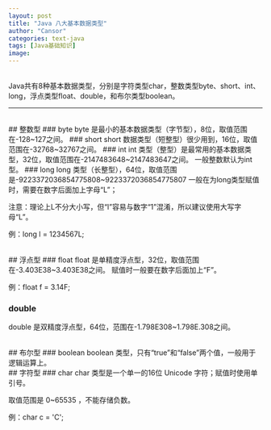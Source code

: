 ```yaml
---
layout: post
title: "Java 八大基本数据类型"
author: "Cansor"
categories: text-java
tags: [Java基础知识]
image:
---
```


<br>
Java共有8种基本数据类型，分别是字符类型char，整数类型byte、short、int、long，浮点类型float、double，和布尔类型boolean。

***

<br>
## 整数型
### byte
byte 是最小的基本数据类型（字节型），8位，取值范围在-128~127之间。
### short
short 数据类型（短整型）很少用到，16位，取值范围在-32768~32767之间。
### int
int 类型（整型）是最常用的基本数据类型，32位，取值范围在-2147483648~2147483647之间。
一般整数默认为int型。
### long
long 类型（长整型），64位，取值范围是-9223372036854775808~9223372036854775807
一般在为long类型赋值时，需要在数字后面加上字母“L”；

注意：理论上L不分大小写，但“l”容易与数字“1”混淆，所以建议使用大写字母“L”。

例：long l = 1234567L;

<br>
## 浮点型
### float
float 是单精度浮点型，32位，取值范围在-3.403E38~3.403E38之间。
赋值时一般要在数字后面加上“F”。

例：float f = 3.14F;
### double
double 是双精度浮点型，64位，范围在-1.798E308~1.798E.308之间。

<br>
## 布尔型
### boolean
boolean 类型，只有“true”和“false”两个值，一般用于逻辑运算上。

<br>
## 字符型
### char
char 类型是一个单一的16位 Unicode 字符；赋值时使用单引号。

取值范围是 0~65535 ，不能存储负数。

例：char c = 'C';

<br><br><br><br>

